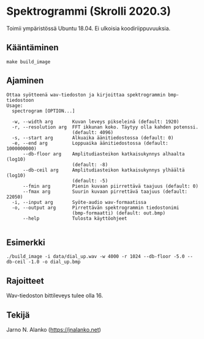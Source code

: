 # Spektrogrammi (Skrolli 2020.3)

Toimii ympäristössä Ubuntu 18.04. Ei ulkoisia koodiriippuvuuksia.

## Kääntäminen

```
make build_image
```

## Ajaminen

```
Ottaa syötteenä wav-tiedoston ja kirjoittaa spektrogrammin bmp-tiedostoon
Usage:
  spectrogram [OPTION...]

  -w, --width arg       Kuvan leveys pikseleinä (default: 1920)
  -r, --resolution arg  FFT ikkunan koko. Täytyy olla kahden potenssi.
                        (default: 4096)
  -s, --start arg       Alkuaika äänitiedostossa (default: 0)
  -e, --end arg         Loppuaika äänitiedostossa (default: 1000000000)
      --db-floor arg    Amplitudiasteikon katkaisukynnys alhaalta (log10)
                        (default: -8)
      --db-ceil arg     Amplitudiasteikon katkaisukynnys ylhäältä (log10)
                        (default: -5)
      --fmin arg        Pienin kuvaan piirrettävä taajuus (default: 0)
      --fmax arg        Suurin kuvaan pirrettävä taajuus (default: 22050)
  -i, --input arg       Syöte-audio wav-formaatissa
  -o, --output arg      Pirrettävän spektrogrammin tiedostonimi
                        (bmp-formaatti) (default: out.bmp)
      --help            Tulosta käyttöohjeet


```

## Esimerkki

```
./build_image -i data/dial_up.wav -w 4000 -r 1024 --db-floor -5.0 --db-ceil -1.0 -o dial_up.bmp
```

## Rajoitteet

Wav-tiedoston bittileveys tulee olla 16.

## Tekijä

Jarno N. Alanko (https://jnalanko.net)